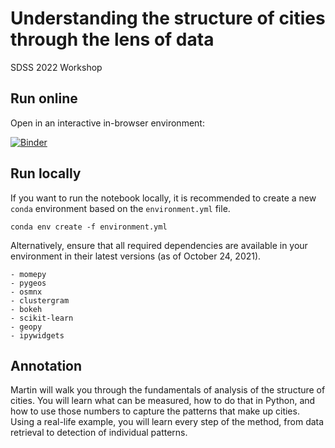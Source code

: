 # Understanding the structure of cities through the lens of data

SDSS 2022 Workshop

## Run online

Open in an interactive in-browser environment:

[![Binder](https://mybinder.org/badge_logo.svg)](https://mybinder.org/v2/gh/martinfleis/sdss22-workshop/HEAD?labpath=demo-notebook.ipynb)

## Run locally

If you want to run the notebook locally, it is recommended to create a new `conda` environment based on the `environment.yml` file.

```
conda env create -f environment.yml
```

Alternatively, ensure that all required dependencies are available in your environment in their latest versions (as of October 24, 2021).

```
- momepy
- pygeos
- osmnx
- clustergram
- bokeh
- scikit-learn
- geopy
- ipywidgets
```

## Annotation

Martin will walk you through the fundamentals of analysis of the structure of cities. You will learn what can be measured, how to do that in Python, and how to use those numbers to capture the patterns that make up cities. Using a real-life example, you will learn every step of the method, from data retrieval to detection of individual patterns.
